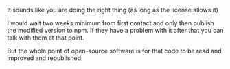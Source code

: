 It sounds like you are doing the right thing (as long as the license allows it)

I would wait two weeks minimum from first contact and only then publish the modified version to npm. If they have a problem with it after that you can talk with them at that point.

But the whole point of open-source software is for that code to be read and improved and republished.
